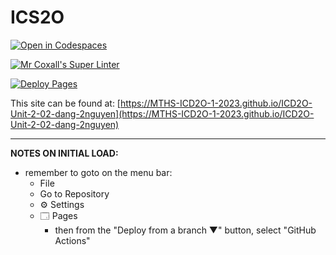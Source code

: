 # ICS2O

[![Open in Codespaces](https://classroom.github.com/assets/launch-codespace-7f7980b617ed060a017424585567c406b6ee15c891e84e1186181d67ecf80aa0.svg)](https://classroom.github.com/open-in-codespaces?assignment_repo_id=14226423)

[![Mr Coxall's Super Linter](https://github.com/MTHS-ICD2O-1-2023/ICD2O-Unit-2-02-dang-2nguyen/workflows/Mr%20Coxall's%20Super%20Linter/badge.svg)](https://github.com/MTHS-ICD2O-1-2023/ICD2O-Unit-2-02-dang-2nguyen/actions)

[![Deploy Pages](https://github.com/MTHS-ICD2O-1-2023/ICD2O-Unit-2-02-dang-2nguyen/workflows/Deploy%20Pages/badge.svg)](https://github.com/MTHS-ICD2O-1-2023/ICD2O-Unit-2-02-dang-2nguyen/actions)

This site can be found at: [https://MTHS-ICD2O-1-2023.github.io/ICD2O-Unit-2-02-dang-2nguyen](https://MTHS-ICD2O-1-2023.github.io/ICD2O-Unit-2-02-dang-2nguyen)

---

**NOTES ON INITIAL LOAD:**
- remember to goto on the menu bar:
  - File
  - Go to Repository
  - ⚙ Settings
  - 🗔 Pages
    - then from the "Deploy from a branch ▼" button, select "GitHub Actions"
